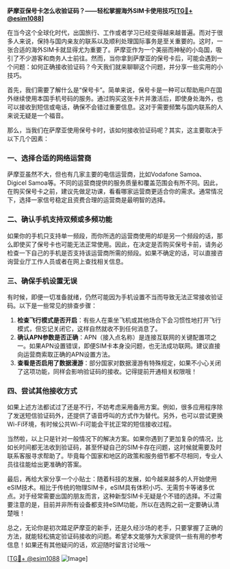 **萨摩亚保号卡怎么收验证码？——轻松掌握海外SIM卡使用技巧[[TG💪+ @esim1088](https://t.me/s/esim1088)]**

在当今这个全球化时代，出国旅行、工作或者学习已经变得越来越普遍。而对于很多人来说，保持与国内亲友的联系以及顺利处理国际事务是至关重要的。这时，一张合适的海外SIM卡就显得尤为重要了。萨摩亚作为一个美丽而神秘的小岛国，吸引了不少游客和商务人士前往。然而，当你拿到萨摩亚的保号卡后，可能会遇到一个问题：如何正确接收验证码？今天我们就来聊聊这个问题，并分享一些实用的小技巧。

首先，我们需要了解什么是“保号卡”。简单来说，保号卡是一种可以帮助用户在国外继续使用本国手机号码的服务。通过购买这张卡片并激活后，即使身处海外，也可以接收到短信或电话，确保不会错过重要信息。这对于需要频繁与国内联系的人来说无疑是一个福音。

那么，当我们在萨摩亚使用保号卡时，该如何接收验证码呢？其实，这主要取决于以下几个因素：

### 一、选择合适的网络运营商

萨摩亚虽然不大，但也有几家主要的电信运营商，比如Vodafone Samoa、Digicel Samoa等。不同的运营商提供的服务质量和覆盖范围会有所不同。因此，在购买保号卡之前，建议先做足功课，看看哪家运营商更适合你的需求。通常情况下，选择一家信号稳定且资费合理的运营商是最明智的选择。

### 二、确认手机支持双频或多频功能

如果你的手机只支持单一频段，而你所选的运营商使用的却是另一个频段的话，那么即使买了保号卡也可能无法正常使用。因此，在决定是否购买保号卡前，请务必检查一下自己的手机是否支持该运营商所需的频段。如果不确定的话，可以直接咨询营业厅工作人员或者在网上查找相关信息。

### 三、确保手机设置无误

有时候，即便一切准备就绪，仍然可能因为手机设置不当而导致无法正常接收验证码。以下是一些常见的排查步骤：
1. **检查飞行模式是否开启**：有些人在乘坐飞机或其他场合下会习惯性地打开飞行模式，但忘记关闭它，这样自然就收不到任何消息了。
2. **确认APN参数是否正确**：APN（接入点名称）是连接互联网的关键配置项之一。如果APN设置错误，即便SIM卡本身没问题，也无法成功联网。建议直接向运营商索取正确的APN设置方法。
3. **查看是否启用了数据漫游**：部分国家对数据漫游有特殊规定，如果不小心关闭了这项功能，同样会影响验证码的接收。记得提前开通相关权限哦！

### 四、尝试其他接收方式

如果上述方法都试过了还是不行，不妨考虑采用备用方案。例如，很多应用程序除了发送短信验证码外，还提供了语音呼叫的方式作为替代。另外，也可以尝试更换Wi-Fi环境，有时候公共Wi-Fi可能会干扰正常的短信接收过程。

当然啦，以上只是针对一般情况下的解决方案。如果你遇到了更加复杂的情况，比如长时间都无法收到验证码，甚至怀疑自己的SIM卡存在问题，这时候就需要及时联系客服寻求帮助了。毕竟每个国家和地区的政策和服务细节都不尽相同，专业人员往往能给出更准确的答案。

最后，再给大家分享一个小贴士：随着科技的发展，如今越来越多的人开始使用eSIM技术。相比于传统的物理SIM卡，eSIM具有体积小巧、无需剪卡等诸多优点。对于经常需要出国的朋友而言，这种新型SIM卡无疑是个不错的选择。不过需要注意的是，目前并非所有设备都支持eSIM功能，所以在选购之前一定要确认清楚哦！

总之，无论你是初次踏足萨摩亚的新手，还是久经沙场的老手，只要掌握了正确的方法，就能轻松搞定验证码接收的问题。希望本文能够为大家提供一些有用的参考信息！如果还有其他疑问的话，欢迎随时留言讨论哦～

[[TG💪+ @esim1088](https://t.me/s/esim1088) ![Image](https://i.postimg.cc/4NQfJmqS/Snipaste-2025-05-13-00-14-12.png)]